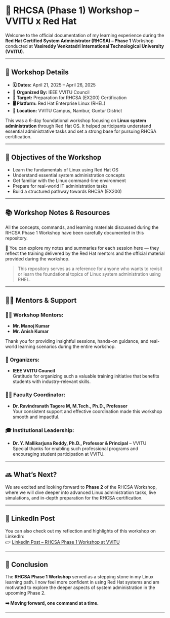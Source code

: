 # 🚀 RHCSA (Phase 1) Workshop – VVITU x Red Hat

Welcome to the official documentation of my learning experience during the **Red Hat Certified System Administrator (RHCSA) – Phase 1** Workshop conducted at **Vasireddy Venkatadri International Technological University (VVITU)**.

---

## 📌 Workshop Details

- **🗓️ Dates:** April 21, 2025 – April 26, 2025  
- **🏫 Organized By:** IEEE VVITU Council  
- **🎯 Target:** Preparation for RHCSA (EX200) Certification  
- **🖥️ Platform:** Red Hat Enterprise Linux (RHEL)  
- **📍 Location:** VVITU Campus, Nambur, Guntur District  

This was a 6-day foundational workshop focusing on **Linux system administration** through Red Hat OS. It helped participants understand essential administrative tasks and set a strong base for pursuing RHCSA certification.

---

## 🎯 Objectives of the Workshop

- Learn the fundamentals of Linux using Red Hat OS  
- Understand essential system administration concepts  
- Get familiar with the Linux command-line environment  
- Prepare for real-world IT administration tasks  
- Build a structured pathway towards RHCSA (EX200)

---

## 📚 Workshop Notes & Resources

All the concepts, commands, and learning materials discussed during the RHCSA Phase 1 Workshop have been carefully documented in this repository.  

📝 You can explore my notes and summaries for each session here — they reflect the training delivered by the Red Hat mentors and the official material provided during the workshop.

> This repository serves as a reference for anyone who wants to revisit or learn the foundational topics of Linux system administration using RHEL.

---

## 👨‍🏫 Mentors & Support

### 🧑‍🏫 Workshop Mentors:
- **Mr. Manoj Kumar**  
- **Mr. Anish Kumar**  

Thank you for providing insightful sessions, hands-on guidance, and real-world learning scenarios during the entire workshop.

### 👥 Organizers:
- **IEEE VVITU Council**  
Gratitude for organizing such a valuable training initiative that benefits students with industry-relevant skills.

### 👨‍🔬 Faculty Coordinator:
- **Dr. Ravindranath Tagore M, M.Tech., Ph.D., Professor**  
Your consistent support and effective coordination made this workshop smooth and impactful.

### 🎓 Institutional Leadership:
- **Dr. Y. Mallikarjuna Reddy, Ph.D., Professor & Principal** – VVITU  
Special thanks for enabling such professional programs and encouraging student participation at VVITU.

---

## 🔜 What’s Next?

We are excited and looking forward to **Phase 2** of the RHCSA Workshop, where we will dive deeper into advanced Linux administration tasks, live simulations, and in-depth preparation for the RHCSA certification.

---
## 🔗 LinkedIn Post

You can also check out my reflection and highlights of this workshop on LinkedIn:  
👉 [LinkedIn Post – RHCSA Phase 1 Workshop at VVITU](https://www.linkedin.com/posts/adhimulambhargavsaiviswanath_rhcsa-redhat-linux-activity-7325386174343061504-LiK-?utm_source=share&utm_medium=member_desktop&rcm=ACoAAErcx_oBgfU6Z0sEpHM_mtVuDQXv_VG3mgc)

---

## 🏁 Conclusion

The **RHCSA Phase 1 Workshop** served as a stepping stone in my Linux learning path. I now feel more confident in using Red Hat systems and am motivated to explore the deeper aspects of system administration in the upcoming Phase 2.

**➡️ Moving forward, one command at a time.**

---

